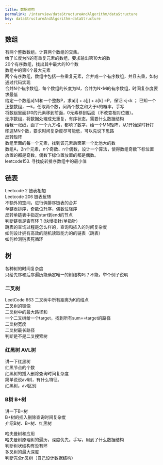 ```yaml
---
title: 数据结构
permalink: /interview/dataStructureAndAlgorithm/dataStructure
key: dataStructureAndAlgorithm-dataStructure
---
```


## 数组  

有两个整数数组，计算两个数组的交集。   
给了长度为N的有重复元素的数组，要求输出第10大的数  
20个有序数组，找出其中最大的10个数  
数组中的第K个最大元素  
两个有序数组，数组中包括一些重复元素，合并成一个有序数组，并且去重，如何通过代码实现  
合并N个有序数组，每个数组的长度为M，合并为N×M的有序数组，时间复杂度要求最低  
给定一个数组a[N]和一个整数P，求a[i] + a[j] + a[k] =P，保证i<j<k ； 
已知一个正整数组，一k，任取两个数，问两个数之和大于k的概率，手写  
将数组里面非0的元素移到前面，0元素移到后面（不改变相对位置）。    
无序数组，将数据处理成无重复，有序状态，需要什么数据结构   
给我一张纸，画了一个九方格，都填了数字，给一个MN矩阵，从1开始逆时针打印这MN个数，要求时间复杂度尽可能低，可以先说下思路   
反转矩阵  
数组里面的每一个元素，找到该元素后面第一个比他大的数  
数组A，2n个元素，n个奇数、n个偶数，设计一个算法，使得数组奇数下标位置放置的都是奇数，偶数下标位置放置的都是偶数。  
leetcode153. 寻找旋转排序数组中的最小值  

## 链表

Leetcode 2 链表相加  
Leetcode 206 链表反转  
不额外的空间，进行俩排序链表的合并  
单链表排序，奇数位升序，偶数位降序  
反转单链表中指定start到end的节点  
判断链表是否有环？(快慢指针/单指针)  
跳表的查询过程是怎么样的，查询和插入的时间复杂度  
如何设计拥有高效的随机读取能力的的链表（跳表）  
如何检测链表死循环  

## 树  

各种树的时间复杂度  
只给先序和后序遍历能确定唯一的树结构吗？不能，举个例子说明  

### **二叉树**  

LeetCode 863 二叉树中所有距离为K的结点  
二叉树的镜像  
二叉树中的最大路径和  
一个二叉树给一个target，找到所有sum==target的路径  
二叉树宽度   
二叉树最长路径  
判断是不是二叉搜索树  

### **红黑树 AVL树**  

讲一下红黑树   
红黑节点的个数  
红黑树的插入删除查询时间复杂度  
简单说说avl树，有什么特征。  
红黑树，avl区别  

### **B树 B+树**  

讲一下B+树  
B+树的插入删除查询时间复杂度  
介绍B树、B+树、红黑树  

哈夫曼树和应用  
哈夫曼树原理树的遍历，深度优先，手写，用到了什么数据结构   
判断树状结构有没有环  
多叉树的最大深度   
判断完全n叉树（自己设计数据结构）  